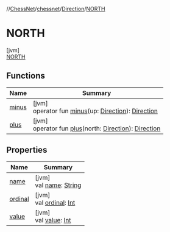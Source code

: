 //[ChessNet](../../../../index.md)/[chessnet](../../index.md)/[Direction](../index.md)/[NORTH](index.md)

# NORTH

[jvm]\
[NORTH](index.md)

## Functions

| Name | Summary |
|---|---|
| [minus](../minus.md) | [jvm]<br>operator fun [minus](../minus.md)(up: [Direction](../index.md)): [Direction](../index.md) |
| [plus](../plus.md) | [jvm]<br>operator fun [plus](../plus.md)(north: [Direction](../index.md)): [Direction](../index.md) |

## Properties

| Name | Summary |
|---|---|
| [name](../../../chessnet.movegen/-gen-type/-l-e-g-a-l/index.md#-372974862%2FProperties%2F-1216412040) | [jvm]<br>val [name](../../../chessnet.movegen/-gen-type/-l-e-g-a-l/index.md#-372974862%2FProperties%2F-1216412040): [String](https://kotlinlang.org/api/latest/jvm/stdlib/kotlin/-string/index.html) |
| [ordinal](../../../chessnet.movegen/-gen-type/-l-e-g-a-l/index.md#-739389684%2FProperties%2F-1216412040) | [jvm]<br>val [ordinal](../../../chessnet.movegen/-gen-type/-l-e-g-a-l/index.md#-739389684%2FProperties%2F-1216412040): [Int](https://kotlinlang.org/api/latest/jvm/stdlib/kotlin/-int/index.html) |
| [value](../value.md) | [jvm]<br>val [value](../value.md): [Int](https://kotlinlang.org/api/latest/jvm/stdlib/kotlin/-int/index.html) |
